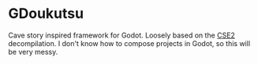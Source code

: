 # GDoukutsu

Cave story inspired framework for Godot. 
Loosely based on the [CSE2](https://github.com/gameblabla/CSE2) decompilation.
I don't know how to compose projects in Godot, so this will be very messy.